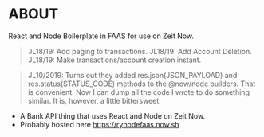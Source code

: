 # ABOUT

React and Node Boilerplate in FAAS for use on Zeit Now.

> JL18/19: Add paging to transactions.
> JL18/19: Add Account Deletion.
> JL18/19: Make transactions/account creation instant.

> JL10/2019: Turns out they added res.json(JSON_PAYLOAD) and res.status(STATUS_CODE) methods to the @now/node builders. That is convenient. Now I can dump all the code I wrote to do something similar. It is, however, a little bittersweet.

- A Bank API thing that uses React and Node on Zeit Now.
- Probably hosted here https://rynodefaas.now.sh
